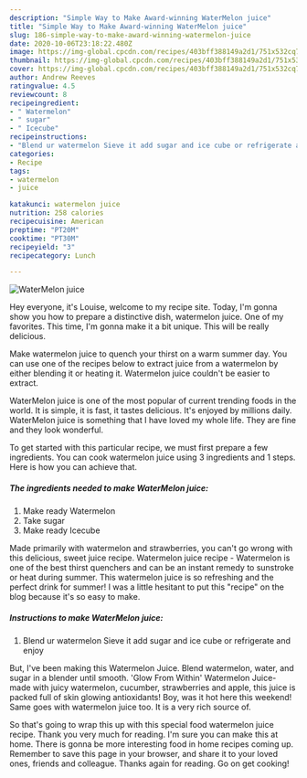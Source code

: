 ```yaml
---
description: "Simple Way to Make Award-winning WaterMelon juice"
title: "Simple Way to Make Award-winning WaterMelon juice"
slug: 186-simple-way-to-make-award-winning-watermelon-juice
date: 2020-10-06T23:18:22.480Z
image: https://img-global.cpcdn.com/recipes/403bff388149a2d1/751x532cq70/watermelon-juice-recipe-main-photo.jpg
thumbnail: https://img-global.cpcdn.com/recipes/403bff388149a2d1/751x532cq70/watermelon-juice-recipe-main-photo.jpg
cover: https://img-global.cpcdn.com/recipes/403bff388149a2d1/751x532cq70/watermelon-juice-recipe-main-photo.jpg
author: Andrew Reeves
ratingvalue: 4.5
reviewcount: 8
recipeingredient:
- " Watermelon"
- " sugar"
- " Icecube"
recipeinstructions:
- "Blend ur watermelon Sieve it add sugar and ice cube or refrigerate and enjoy"
categories:
- Recipe
tags:
- watermelon
- juice

katakunci: watermelon juice 
nutrition: 258 calories
recipecuisine: American
preptime: "PT20M"
cooktime: "PT30M"
recipeyield: "3"
recipecategory: Lunch

---
```



![WaterMelon juice](https://img-global.cpcdn.com/recipes/403bff388149a2d1/751x532cq70/watermelon-juice-recipe-main-photo.jpg)

Hey everyone, it's Louise, welcome to my recipe site. Today, I'm gonna show you how to prepare a distinctive dish, watermelon juice. One of my favorites. This time, I'm gonna make it a bit unique. This will be really delicious.

Make watermelon juice to quench your thirst on a warm summer day. You can use one of the recipes below to extract juice from a watermelon by either blending it or heating it. Watermelon juice couldn&#39;t be easier to extract.

WaterMelon juice is one of the most popular of current trending foods in the world. It is simple, it is fast, it tastes delicious. It's enjoyed by millions daily. WaterMelon juice is something that I have loved my whole life. They are fine and they look wonderful.


To get started with this particular recipe, we must first prepare a few ingredients. You can cook watermelon juice using 3 ingredients and 1 steps. Here is how you can achieve that.

<!--inarticleads1-->

##### The ingredients needed to make WaterMelon juice:

1. Make ready  Watermelon
1. Take  sugar
1. Make ready  Icecube


Made primarily with watermelon and strawberries, you can&#39;t go wrong with this delicious, sweet juice recipe. Watermelon juice recipe - Watermelon is one of the best thirst quenchers and can be an instant remedy to sunstroke or heat during summer. This watermelon juice is so refreshing and the perfect drink for summer! I was a little hesitant to put this &#34;recipe&#34; on the blog because it&#39;s so easy to make. 

<!--inarticleads2-->

##### Instructions to make WaterMelon juice:

1. Blend ur watermelon Sieve it add sugar and ice cube or refrigerate and enjoy


But, I&#39;ve been making this Watermelon Juice. Blend watermelon, water, and sugar in a blender until smooth. &#39;Glow From Within&#39; Watermelon Juice- made with juicy watermelon, cucumber, strawberries and apple, this juice is packed full of skin glowing antioxidants! Boy, was it hot here this weekend! Same goes with watermelon juice too. It is a very rich source of. 

So that's going to wrap this up with this special food watermelon juice recipe. Thank you very much for reading. I'm sure you can make this at home. There is gonna be more interesting food in home recipes coming up. Remember to save this page in your browser, and share it to your loved ones, friends and colleague. Thanks again for reading. Go on get cooking!
